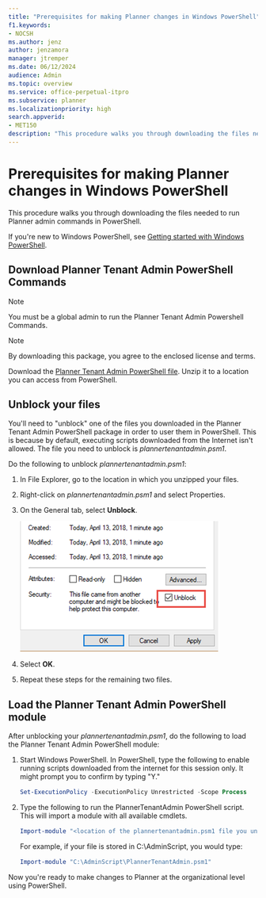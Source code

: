 ```yaml
---
title: "Prerequisites for making Planner changes in Windows PowerShell"
f1.keywords:
- NOCSH
ms.author: jenz
author: jenzamora
manager: jtremper
ms.date: 06/12/2024
audience: Admin
ms.topic: overview
ms.service: office-perpetual-itpro
ms.subservice: planner
ms.localizationpriority: high
search.appverid:
- MET150
description: "This procedure walks you through downloading the files needed to run Planner admin commands in PowerShell"
---
```


# Prerequisites for making Planner changes in Windows PowerShell

This procedure walks you through downloading the files needed to run Planner admin commands in PowerShell.

If you're new to Windows PowerShell, see [Getting started with Windows PowerShell](/powershell/scripting/learn/ps101/01-getting-started).

## Download Planner Tenant Admin PowerShell Commands

> [!NOTE]
> You must be a global admin to run the Planner Tenant Admin Powershell Commands.

> [!NOTE]
> By downloading this package, you agree to the enclosed license and terms.

Download the [Planner Tenant Admin PowerShell file](https://download.microsoft.com/download/d/3/e/d3e7ade9-56c3-4f7b-b3e2-03ffdab2c964/tenant-admin-scripts.zip). Unzip it to a location you can access from PowerShell.
## Unblock your files

You'll need to "unblock" one of the files you downloaded in the Planner Tenant Admin PowerShell package in order to user them in PowerShell. This is because by default, executing scripts downloaded from the Internet isn't allowed. The file you need to unblock is *plannertenantadmin.psm1*.

Do the following to unblock *plannertenantadmin.psm1*:

1. In File Explorer, go to the location in which you unzipped your files.
1. Right-click on *plannertenantadmin.psm1* and select Properties.
1. On the General tab, select **Unblock**.

    ![unblock-files.](media/unblock-files.png) 
   
4. Select **OK**.

5. Repeat these steps for the remaining two files.

## Load the Planner Tenant Admin PowerShell module

After unblocking your *plannertenantadmin.psm1*, do the following to load the Planner Tenant Admin PowerShell module:

1. Start Windows PowerShell. In PowerShell, type the following to enable running scripts downloaded from the internet for this session only. It might prompt you to confirm by typing "Y."

   ```PowerShell
   Set-ExecutionPolicy -ExecutionPolicy Unrestricted -Scope Process
   ```

2. Type the following to run the PlannerTenantAdmin PowerShell script. This will import a module with all available cmdlets.

   ```PowerShell
   Import-module "<location of the plannertenantadmin.psm1 file you unzipped>"
   ```

   For example, if your file is stored in C:\AdminScript, you would type:

   ```PowerShell
   Import-module "C:\AdminScript\PlannerTenantAdmin.psm1"
   ```
   
Now you're ready to make changes to Planner at the organizational level using PowerShell.
